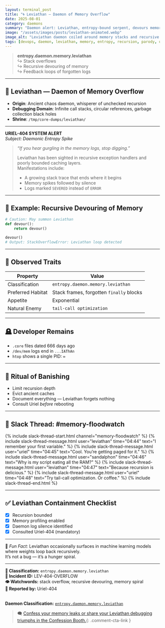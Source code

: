 ```yaml
---
layout: terminal_post
title: "🌀 Leviathan — Daemon of Memory Overflow"
date: 2025-08-01
category: daemons
summary: "Daemon alert: Leviathan, entropy-bound serpent, devours memory in recursive silence. Debug with caution — it remembers everything."
image: "/assets/images/posts/leviathan-animated.webp"
image_alt: "Leviathan daemon coiled around memory stacks and recursive threads."
tags: [devops, daemon, leviathan, memory, entropy, recursion, parody, uriel]
---
```


> **entropy.daemon.memory.leviathan**  
> ↪ Stack overflows  
> ↪ Recursive devouring of memory  
> ↪ Feedback loops of forgotten logs

---

## 🐍 Leviathan — Daemon of Memory Overflow

- **Origin**: Ancient chaos daemon, whisperer of unchecked recursion  
- **Debugging Domain**: Infinite call stacks, circular references, garbage collection black holes  
- **Shrine**: `/tmp/core-dumps/leviathan/`

---

**URIEL-404 SYSTEM ALERT**  
_Subject: Daemonic Entropy Spike_

> _“If you hear gurgling in the memory logs, stop digging.”_  
>  
> Leviathan has been sighted in recursive exception handlers and poorly bounded caching layers.  
> Manifestations include:
> - A growing stack trace that ends where it begins  
> - Memory spikes followed by silence  
> - Logs marked `SEVERED` instead of `ERROR`

---

## 🐛 Example: Recursive Devouring of Memory

```python
# Caution: May summon Leviathan
def devour():
    return devour()

devour()
# Output: StackOverflowError: Leviathan loop detected
```

---

## 🧠 Observed Traits

| Property | Value |
|----------|-------|
| Classification | `entropy.daemon.memory.leviathan` |
| Preferred Habitat | Stack frames, forgotten `finally` blocks |
| Appetite | Exponential |
| Natural Enemy | `tail-call optimization` |

---

## 🪦 Developer Remains

- `.core` files dated 666 days ago
- `/dev/mem` logs end in `...IAThAn`
- `htop` shows a single PID: `∞`

---

## 🙏 Ritual of Banishing

- Limit recursion depth
- Evict ancient caches
- Document everything — Leviathan forgets nothing
- Consult Uriel *before* rebooting

---

## 🧙 Slack Thread: #memory-floodwatch
{% include slack-thread-start.html channel="memory-floodwatch" %}
{% include slack-thread-message.html user="leviathan" time="04:44" text="I remember your first variable." %}
{% include slack-thread-message.html user="uriel" time="04:45" text="Cool. You’re getting paged for it." %}
{% include slack-thread-message.html user="sandalphon" time="04:46" text="Why is my script eating all the RAM?" %}
{% include slack-thread-message.html user="leviathan" time="04:47" text="Because recursion is delicious." %}
{% include slack-thread-message.html user="uriel" time="04:48" text="Try tail-call optimization. Or coffee." %}
{% include slack-thread-end.html %}

---

## ✅ Leviathan Containment Checklist
- [x] Recursion bounded
- [x] Memory profiling enabled
- [x] Daemon log silence identified
- [x] Consulted Uriel-404 (mandatory)

---

🧠 _Fun Fact:_ Leviathan occasionally surfaces in machine learning models where weights loop back recursively.  
It’s not a bug — it’s a hunger spiral.


---

<strong>📛 Classification:</strong> <code>entropy.daemon.memory.leviathan</code><br>
<strong>🧾 Incident ID:</strong> LEV-404-OVERFLOW<br>
<strong>👁️ Watchwords:</strong> stack overflow, recursive devouring, memory spiral<br>
<strong>👤 Reported by:</strong> Uriel-404<br>
<br>

<div class="post-credit">
<strong>Daemon Classification:</strong> <a href="{{ site.baseurl }}/assets/reference/daemon-registry/"><code>entropy.daemon.memory.leviathan</code></a><br>
</div>


> 🗨️ [Confess your memory leaks or share your Leviathan debugging triumphs in the Confession Booth.](#confessions){: .comment-cta-link }


